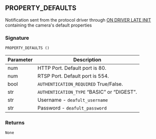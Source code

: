 ## PROPERTY\_DEFAULTS

Notification sent from the protocol driver through [ON DRIVER LATE INIT][1] containing the camera's default properties


### Signature

`PROPERTY_DEFAULTS ()`


| Parameter | Description |
| --- | --- |
| num | HTTP Port. Default port is 80. |
| num | RTSP Port. Default port is 554. |
| bool | `AUTHENTICATION_REQUIRED`  True/False. |
| str | `AUTHENTICATION_TYPE`  “BASIC” or “DIGEST”. |
| str | Username - `deafult_username` |
| str | Password - `deafult_password` |


### Returns

`None`

[1]:	https://snap-one.github.io/docs-driverworks-api/#ondriverlateinit